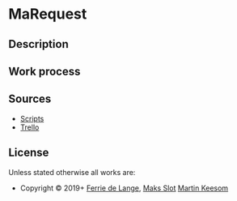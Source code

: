 # MaRequest
## Description 



## Work process



## Sources

- [Scripts](https://github.com/MartinBuilder/MaRequest/tree/master/Assets/Scripts)
- [Trello](https://trello.com/b/phkROGom/ma-request-2019)

## License

Unless stated otherwise all works are:

-   Copyright © 2019+  [Ferrie de Lange](https://ferri.dev/), [Maks Slot](https://maxslot.nl/) [Martin Keesom](https://martinkeesom.nl/)
<!--stackedit_data:
eyJoaXN0b3J5IjpbMTM5MTE4MTA2NiwtMTMzNTIxMjM4N119
-->